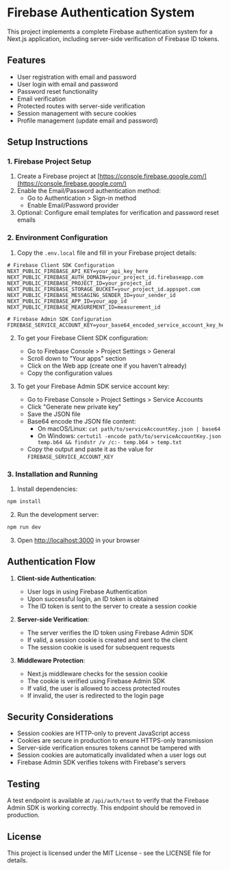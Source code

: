 # Firebase Authentication System

This project implements a complete Firebase authentication system for a Next.js application, including server-side verification of Firebase ID tokens.

## Features

- User registration with email and password
- User login with email and password
- Password reset functionality
- Email verification
- Protected routes with server-side verification
- Session management with secure cookies
- Profile management (update email and password)

## Setup Instructions

### 1. Firebase Project Setup

1. Create a Firebase project at [https://console.firebase.google.com/](https://console.firebase.google.com/)
2. Enable the Email/Password authentication method:
   - Go to Authentication > Sign-in method
   - Enable Email/Password provider
3. Optional: Configure email templates for verification and password reset emails

### 2. Environment Configuration

1. Copy the `.env.local` file and fill in your Firebase project details:

```
# Firebase Client SDK Configuration
NEXT_PUBLIC_FIREBASE_API_KEY=your_api_key_here
NEXT_PUBLIC_FIREBASE_AUTH_DOMAIN=your_project_id.firebaseapp.com
NEXT_PUBLIC_FIREBASE_PROJECT_ID=your_project_id
NEXT_PUBLIC_FIREBASE_STORAGE_BUCKET=your_project_id.appspot.com
NEXT_PUBLIC_FIREBASE_MESSAGING_SENDER_ID=your_sender_id
NEXT_PUBLIC_FIREBASE_APP_ID=your_app_id
NEXT_PUBLIC_FIREBASE_MEASUREMENT_ID=measurement_id

# Firebase Admin SDK Configuration
FIREBASE_SERVICE_ACCOUNT_KEY=your_base64_encoded_service_account_key_here
```

2. To get your Firebase Client SDK configuration:
   - Go to Firebase Console > Project Settings > General
   - Scroll down to "Your apps" section
   - Click on the Web app (create one if you haven't already)
   - Copy the configuration values

3. To get your Firebase Admin SDK service account key:
   - Go to Firebase Console > Project Settings > Service Accounts
   - Click "Generate new private key"
   - Save the JSON file
   - Base64 encode the JSON file content:
     - On macOS/Linux: `cat path/to/serviceAccountKey.json | base64`
     - On Windows: `certutil -encode path/to/serviceAccountKey.json temp.b64 && findstr /v /c:- temp.b64 > temp.txt`
   - Copy the output and paste it as the value for `FIREBASE_SERVICE_ACCOUNT_KEY`

### 3. Installation and Running

1. Install dependencies:
```bash
npm install
```

2. Run the development server:
```bash
npm run dev
```

3. Open [http://localhost:3000](http://localhost:3000) in your browser

## Authentication Flow

1. **Client-side Authentication**:
   - User logs in using Firebase Authentication
   - Upon successful login, an ID token is obtained
   - The ID token is sent to the server to create a session cookie

2. **Server-side Verification**:
   - The server verifies the ID token using Firebase Admin SDK
   - If valid, a session cookie is created and sent to the client
   - The session cookie is used for subsequent requests

3. **Middleware Protection**:
   - Next.js middleware checks for the session cookie
   - The cookie is verified using Firebase Admin SDK
   - If valid, the user is allowed to access protected routes
   - If invalid, the user is redirected to the login page

## Security Considerations

- Session cookies are HTTP-only to prevent JavaScript access
- Cookies are secure in production to ensure HTTPS-only transmission
- Server-side verification ensures tokens cannot be tampered with
- Session cookies are automatically invalidated when a user logs out
- Firebase Admin SDK verifies tokens with Firebase's servers

## Testing

A test endpoint is available at `/api/auth/test` to verify that the Firebase Admin SDK is working correctly. This endpoint should be removed in production.

## License

This project is licensed under the MIT License - see the LICENSE file for details.